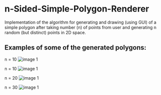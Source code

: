 # n-Sided-Simple-Polygon-Renderer
Implementation of the algorithm for generating and drawing (using GUI) of a simple polygon after taking number (n) of points from user and generating n random (but distinct) points in 2D space.

## Examples of some of the generated polygons:
n = 10
![image 1](https://raw.githubusercontent.com/tauqueer28/n-Sided-Simple-Polygon-Renderer/master/figure_1.png)

n = 10
![image 1](https://raw.githubusercontent.com/tauqueer28/n-Sided-Simple-Polygon-Renderer/master/figure_2.png)

n = 20
![image 1](https://raw.githubusercontent.com/tauqueer28/n-Sided-Simple-Polygon-Renderer/master/figure_3.png)

n = 30
![image 1](https://raw.githubusercontent.com/tauqueer28/n-Sided-Simple-Polygon-Renderer/master/figure_4.png)
